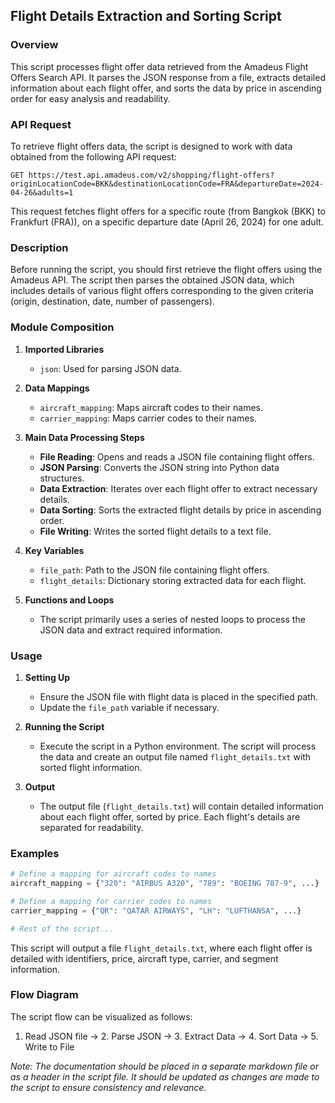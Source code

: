 ## **Flight Details Extraction and Sorting Script**

### **Overview**
This script processes flight offer data retrieved from the Amadeus Flight Offers Search API. It parses the JSON response from a file, extracts detailed information about each flight offer, and sorts the data by price in ascending order for easy analysis and readability.

### **API Request**
To retrieve flight offers data, the script is designed to work with data obtained from the following API request:
```
GET https://test.api.amadeus.com/v2/shopping/flight-offers?originLocationCode=BKK&destinationLocationCode=FRA&departureDate=2024-04-26&adults=1
```
This request fetches flight offers for a specific route (from Bangkok (BKK) to Frankfurt (FRA)), on a specific departure date (April 26, 2024) for one adult.

### **Description**
Before running the script, you should first retrieve the flight offers using the Amadeus API. The script then parses the obtained JSON data, which includes details of various flight offers corresponding to the given criteria (origin, destination, date, number of passengers).

### **Module Composition**

1. **Imported Libraries**
   - `json`: Used for parsing JSON data.

2. **Data Mappings**
   - `aircraft_mapping`: Maps aircraft codes to their names.
   - `carrier_mapping`: Maps carrier codes to their names.

3. **Main Data Processing Steps**
   - **File Reading**: Opens and reads a JSON file containing flight offers.
   - **JSON Parsing**: Converts the JSON string into Python data structures.
   - **Data Extraction**: Iterates over each flight offer to extract necessary details.
   - **Data Sorting**: Sorts the extracted flight details by price in ascending order.
   - **File Writing**: Writes the sorted flight details to a text file.

4. **Key Variables**
   - `file_path`: Path to the JSON file containing flight offers.
   - `flight_details`: Dictionary storing extracted data for each flight.

5. **Functions and Loops**
   - The script primarily uses a series of nested loops to process the JSON data and extract required information.

### **Usage**

1. **Setting Up**
   - Ensure the JSON file with flight data is placed in the specified path.
   - Update the `file_path` variable if necessary.

2. **Running the Script**
   - Execute the script in a Python environment. The script will process the data and create an output file named `flight_details.txt` with sorted flight information.

3. **Output**
   - The output file (`flight_details.txt`) will contain detailed information about each flight offer, sorted by price. Each flight's details are separated for readability.

### **Examples**

```python
# Define a mapping for aircraft codes to names
aircraft_mapping = {"320": "AIRBUS A320", "789": "BOEING 787-9", ...}

# Define a mapping for carrier codes to names
carrier_mapping = {"QR": "QATAR AIRWAYS", "LH": "LUFTHANSA", ...}

# Rest of the script...
```

This script will output a file `flight_details.txt`, where each flight offer is detailed with identifiers, price, aircraft type, carrier, and segment information.

### **Flow Diagram**

The script flow can be visualized as follows:
1. Read JSON file → 2. Parse JSON → 3. Extract Data → 4. Sort Data → 5. Write to File


*Note: The documentation should be placed in a separate markdown file or as a header in the script file. It should be updated as changes are made to the script to ensure consistency and relevance.*

